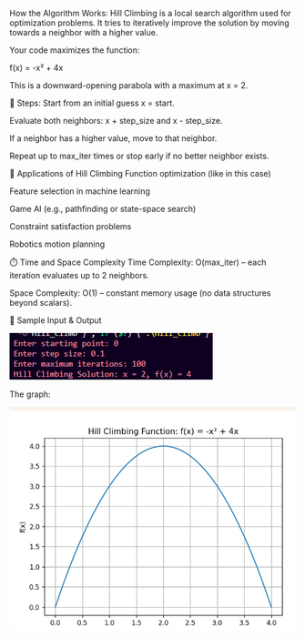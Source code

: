 How the Algorithm Works:
Hill Climbing is a local search algorithm used for optimization problems. It tries to iteratively improve the solution by moving towards a neighbor with a higher value.

Your code maximizes the function:

f(x) = -x² + 4x

This is a downward-opening parabola with a maximum at x = 2.

🧮 Steps:
Start from an initial guess x = start.

Evaluate both neighbors: x + step_size and x - step_size.

If a neighbor has a higher value, move to that neighbor.

Repeat up to max_iter times or stop early if no better neighbor exists.

📌 Applications of Hill Climbing
Function optimization (like in this case)

Feature selection in machine learning

Game AI (e.g., pathfinding or state-space search)

Constraint satisfaction problems

Robotics motion planning

⏱️ Time and Space Complexity
Time Complexity:
O(max_iter) – each iteration evaluates up to 2 neighbors.

Space Complexity:
O(1) – constant memory usage (no data structures beyond scalars).

🧪 Sample Input & Output

![alt text](image-8.png)

The graph:


![alt text](image-9.png)



